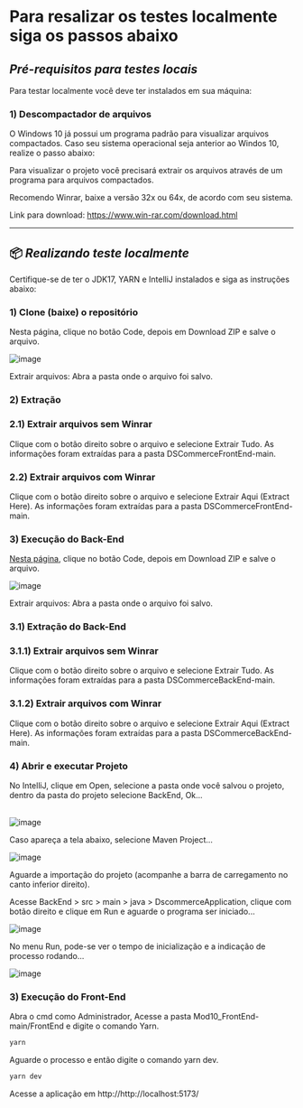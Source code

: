 # Para resalizar os testes localmente siga os passos abaixo
## *Pré-requisitos para testes locais* 
Para testar localmente você deve ter instalados em sua máquina:

### 1) Descompactador de arquivos
O Windows 10 já possui um programa padrão para visualizar arquivos compactados. Caso seu sistema operacional seja anterior ao Windos 10, realize o passo abaixo:

Para visualizar o projeto você precisará extrair os arquivos através de um programa para arquivos compactados.

Recomendo Winrar, baixe a versão 32x ou 64x, de acordo com seu sistema.

Link para download: https://www.win-rar.com/download.html

---
## 📦️ *Realizando teste localmente*
Certifique-se de ter o JDK17, YARN e IntelliJ instalados e siga as instruções abaixo:

### 1) Clone (baixe) o repositório

Nesta página, clique no botão Code, depois em Download ZIP e salve o arquivo.

![image](https://github.com/Tleofreitas/DSCommerceFrontEnd/assets/88738577/9c9aa34a-ed45-4a67-b17c-4a690922630a)

Extrair arquivos: Abra a pasta onde o arquivo foi salvo.

### 2) Extração
### 2.1) Extrair arquivos sem Winrar
Clique com o botão direito sobre o arquivo e selecione Extrair Tudo. As informações foram extraídas para a pasta DSCommerceFrontEnd-main.

### 2.2) Extrair arquivos com Winrar
Clique com o botão direito sobre o arquivo e selecione Extrair Aqui (Extract Here). As informações foram extraídas para a pasta DSCommerceFrontEnd-main.

### 3) Execução do Back-End

[Nesta página](https://github.com/Tleofreitas/DSCommerceBackEnd), clique no botão Code, depois em Download ZIP e salve o arquivo.

![image](https://github.com/Tleofreitas/DSCommerceBackEnd/assets/88738577/386584fa-f7f6-4f41-a809-af26f034654c)

Extrair arquivos: Abra a pasta onde o arquivo foi salvo.

### 3.1) Extração do Back-End
### 3.1.1) Extrair arquivos sem Winrar
Clique com o botão direito sobre o arquivo e selecione Extrair Tudo. As informações foram extraídas para a pasta DSCommerceBackEnd-main.

### 3.1.2) Extrair arquivos com Winrar
Clique com o botão direito sobre o arquivo e selecione Extrair Aqui (Extract Here). As informações foram extraídas para a pasta DSCommerceBackEnd-main.

### 4) Abrir e executar Projeto
No IntelliJ, clique em Open, selecione a pasta onde você salvou o projeto, dentro da pasta do projeto selecione BackEnd, Ok...
<br></br>

![image](https://github.com/Tleofreitas/DSCommerceBackEnd/assets/88738577/c26f16b5-4d1d-4866-92b6-dd9063b8ea31)

Caso apareça a tela abaixo, selecione Maven Project...

![image](https://github.com/Tleofreitas/Mod8_SistemaDeEvento/assets/88738577/78d9394f-3a72-48db-bd6b-887931ee1537)

Aguarde a importação do projeto (acompanhe a barra de carregamento no canto inferior direito).

Acesse BackEnd > src > main > java > DscommerceApplication, clique com botão direito e clique em Run e aguarde o programa ser iniciado...

![image](https://github.com/Tleofreitas/DSCommerceBackEnd/assets/88738577/9fb0741e-98e5-4545-a14c-8a36456d4964)

No menu Run, pode-se ver o tempo de inicialização e a indicação de processo rodando...

![image](https://github.com/Tleofreitas/Mod8_SistemaDeEvento/assets/88738577/e42bb25a-a81d-4c80-8cb1-98c625535218)

### 3) Execução do Front-End
Abra o cmd como Administrador, Acesse a pasta Mod10_FrontEnd-main/FrontEnd e digite o comando Yarn.
```bash
yarn
```
Aguarde o processo e então digite o comando yarn dev.
```bash
yarn dev
```
Acesse a aplicação em http://http://localhost:5173/
